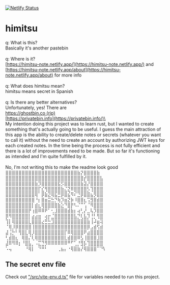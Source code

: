 [![Netlify Status](https://api.netlify.com/api/v1/badges/b5923999-7f69-49ab-8d75-bade720ab111/deploy-status)](https://app.netlify.com/sites/himitsu-note/deploys)

# himitsu

q: What is this?\
Basically it's another pastebin\
\
q: Where is it?\
[https://himitsu-note.netlify.app/](https://himitsu-note.netlify.app/) and [https://himitsu-note.netlify.app/about](https://himitsu-note.netlify.app/about) for more info\
\
q: What does himitsu mean?\
himitsu means secret in Spanish\
\
q: Is there any better alternatives?\
Unfortunately, yes! There are\
[https://ghostbin.co (rip)](https://ghostbin.co)\
[https://privatebin.info](https://privatebin.info/)\
\
My intention doing this project was to learn rust, but I wanted to create something that's actually going to be useful. I guess the main attraction of this app is the ability to create/delete notes or secrets (whatever you want to call it) without the need to create an account by authorizing JWT keys for each created notes. In the time being the process is not fully efficient and there is a lot of improvements need to be made. But so far it's functioning as intended and I'm quite fulfilled by it.\
\
No, I'm not writing this to make the readme look good\
⣿⣿⣿⣿⣿⣿⣿⣿⣿⣿⣿⣿⣿⣿⣿⣿⣿⣿⣿⣿⣿⣿⣷⡝⣿⣿⣿⣿⣷⠀\
⣿⣿⣿⣿⣿⣿⣿⣿⣿⣿⣿⣿⣿⣿⣿⣿⣿⣿⣿⣿⣿⣿⣿⣿⡞⣿⣿⣿⣿⣧\
⣿⣿⣿⣿⣿⣿⣿⣿⣿⣷⡹⣿⣿⣿⣿⣿⣯⡫⣿⣿⣿⣿⣿⣷⣽⡜⣿⣿⣿⣿\
⣿⣿⣿⣿⣿⣿⣿⣿⣿⣿⡏⣎⢻⣿⣿⣿⣿⣷⣌⣝⠿⣿⣿⣿⣿⡣⢹⣿⣿⣿\
⣿⣿⣿⣿⣿⣿⣿⣿⣿⢿⠁⡿⣷⣝⢿⣯⣛⡿⣿⣮⠻⠎⣙⡿⣿⣿⣦⡻⣿⣿\
⣿⣿⣿⣿⣿⣿⣿⣿⣿⠘⡆⣿⣶⣭⣓⡙⢷⡹⣶⣝⡷⠸⣿⣿⣆⢩⣻⣿⣾⣿\
⣿⣿⣿⣿⣿⣿⣿⣿⡇⣾⣆⢿⣿⣿⣿⣿⣷⣕⠙⣿⡟⠣⠌⠉⢡⠈⠻⣿⣿⣿\
⣿⣿⣿⣿⣿⣿⣿⡟⢰⣿⠿⠿⠟⠁⢂⣸⣿⣿⣿⣾⣷⡆⢴⢃⡜⣀⢧⡹⣿⣿\
⡿⠻⣿⣿⣿⣿⣿⡇⣴⣴⣶⠀⢴⡖⣈⣿⣿⣿⣿⣿⣿⣧⡙⢇⣧⡹⢘⡃⢻⣿\
⢹⡇⢿⣿⣿⣿⣿⣇⣿⣿⣿⣔⣛⣓⣹⣿⣿⣿⣿⣿⣿⣿⣿⣿⣿⣷⢸⠼⣶⢽\
⠈⢿⡸⡿⣿⣿⣿⣿⢸⣿⣿⣿⣿⣿⣿⣿⣿⣿⣿⣿⣿⣿⣿⣿⣿⡿⣠⣾⢫⣾\
⣼⢨⡓⠃⢻⣿⣇⢿⡸⣿⣿⣿⣿⣿⣿⣿⣿⣿⡏⠿⢿⣿⣿⣿⠟⣴⣿⣿⣿⣿\
⢃⣾⣿⣆⠀⢿⣿⡌⢇⢿⣿⣿⣿⣿⣿⣿⣿⣿⣇⣾⣿⣿⠿⣣⢸⣿⣿⣿⣸⣿\
⣼⠿⠻⠿⡆⠘⣿⣧⡀⠠⣍⣙⡻⠿⠿⠿⠿⠿⠿⠛⠋⢁⡘⣻⡧⢹⣿⣿⣿⣿\
⠡⢤⠀⠀⠀⠀⠘⢿⡇⠀⠙⠛⠃⠀⠀⠀⢀⣦⡄⠐⢿⣿⣷⡜⢿⣿⣿⣿⠉⠙\

## The secret env file

Check out ["/src/vite-env.d.ts"](./src/vite-env.d.ts) file for variables needed to run this project.
